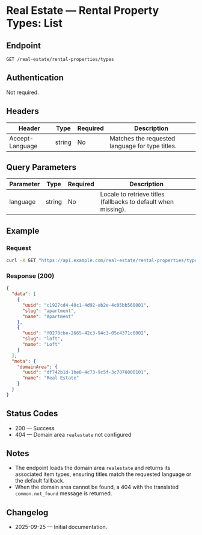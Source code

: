 # Real Estate — Rental Property Types: List

## Endpoint

```
GET /real-estate/rental-properties/types
```

## Authentication

Not required.

## Headers

| Header          | Type   | Required | Description |
| --------------- | ------ | -------- | ----------- |
| Accept-Language | string | No       | Matches the requested language for type titles. |

## Query Parameters

| Parameter | Type   | Required | Description |
| --------- | ------ | -------- | ----------- |
| language  | string | No       | Locale to retrieve titles (fallbacks to default when missing). |

## Example

### Request

```bash
curl -X GET "https://api.example.com/real-estate/rental-properties/types?language=en"
```

### Response (200)

```json
{
  "data": [
    {
      "uuid": "c1927cd4-40c1-4d92-ab2e-4c05bb560001",
      "slug": "apartment",
      "name": "Apartment"
    },
    {
      "uuid": "f0278cbe-2665-42c3-94c3-05c4371c0002",
      "slug": "loft",
      "name": "Loft"
    }
  ],
  "meta": {
    "domainArea": {
      "uuid": "df742b1d-1be8-4c73-9c5f-3c7076000101",
      "name": "Real Estate"
    }
  }
}
```

## Status Codes

- 200 — Success
- 404 — Domain area `realestate` not configured

## Notes

- The endpoint loads the domain area `realestate` and returns its associated item types, ensuring titles match the requested language or the default fallback.
- When the domain area cannot be found, a 404 with the translated `common.not_found` message is returned.

## Changelog

- 2025-09-25 — Initial documentation.
